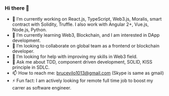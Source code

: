 ### Hi there 👋

- 🔭 I’m currently working on React.js, TypeScript, Web3.js, Moralis, smart contract with Solidity, Truffle.
      I also work with Angular 2+, Vue.js, Node.js, Python.
- 🌱 I’m currently learning Web3, Blockchain, and I am interested in DApp development.
- 👯 I’m looking to collaborate on global team as a frontend or blockchain developer.
- 🤔 I’m looking for help with improving my skills in Web3 field.
- 💬 Ask me about TDD, component driven development, SOLID, KISS principle in SDLC.
- 📫 How to reach me: brucevilo1013@gmail.com (Skype is same as gmail)
- ⚡ Fun fact: I am actively looking for remote full time job to boost my carrer as software engineer.
